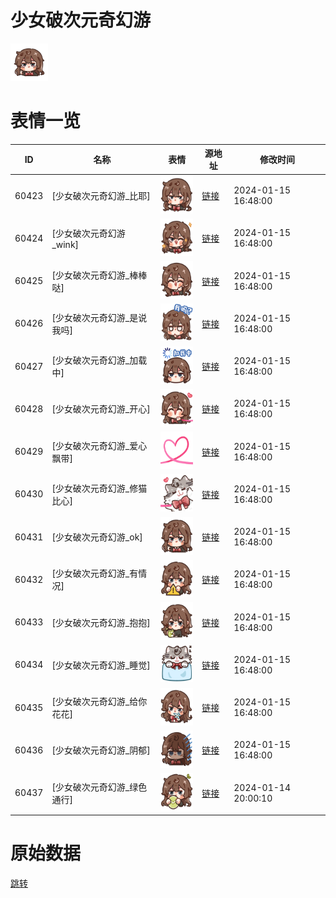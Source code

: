 # 少女破次元奇幻游

<img src="./cover.png" height="60" alt="cover" />

# 表情一览

|ID|名称|表情|源地址|修改时间|
|----|----|----|----|----|
|60423|[少女破次元奇幻游_比耶]|<img src="./pic/060423_%5B少女破次元奇幻游_比耶%5D.png" height="60" alt="比耶"/>|[链接](https://i0.hdslb.com/bfs/garb/4a49650fd61cf54c0fe7fac2bb7e1285d36549ba.png)|2024-01-15 16:48:00|
|60424|[少女破次元奇幻游_wink]|<img src="./pic/060424_%5B少女破次元奇幻游_wink%5D.png" height="60" alt="wink"/>|[链接](https://i0.hdslb.com/bfs/garb/04d54b84016f264e6a6ab74b48a98ba9f589c6ca.png)|2024-01-15 16:48:00|
|60425|[少女破次元奇幻游_棒棒哒]|<img src="./pic/060425_%5B少女破次元奇幻游_棒棒哒%5D.png" height="60" alt="棒棒哒"/>|[链接](https://i0.hdslb.com/bfs/garb/0c395c8d2067894ccdf6ded2a736a59f974230be.png)|2024-01-15 16:48:00|
|60426|[少女破次元奇幻游_是说我吗]|<img src="./pic/060426_%5B少女破次元奇幻游_是说我吗%5D.png" height="60" alt="是说我吗"/>|[链接](https://i0.hdslb.com/bfs/garb/144357de37101240c510d9cf927a02ef0e56c2c6.png)|2024-01-15 16:48:00|
|60427|[少女破次元奇幻游_加载中]|<img src="./pic/060427_%5B少女破次元奇幻游_加载中%5D.png" height="60" alt="加载中"/>|[链接](https://i0.hdslb.com/bfs/garb/a2aa83a6c79828641156aa92e85a1b59eb766521.png)|2024-01-15 16:48:00|
|60428|[少女破次元奇幻游_开心]|<img src="./pic/060428_%5B少女破次元奇幻游_开心%5D.png" height="60" alt="开心"/>|[链接](https://i0.hdslb.com/bfs/garb/e849364c85141ec992c0fbca6bc0bb814566c9c4.png)|2024-01-15 16:48:00|
|60429|[少女破次元奇幻游_爱心飘带]|<img src="./pic/060429_%5B少女破次元奇幻游_爱心飘带%5D.png" height="60" alt="爱心飘带"/>|[链接](https://i0.hdslb.com/bfs/garb/eba98cd23c0fafa262a06e0a6f95b2ee8ee4eadf.png)|2024-01-15 16:48:00|
|60430|[少女破次元奇幻游_修猫比心]|<img src="./pic/060430_%5B少女破次元奇幻游_修猫比心%5D.png" height="60" alt="修猫比心"/>|[链接](https://i0.hdslb.com/bfs/garb/0cb4ff27ca40026c572998879322afaccc8d6136.png)|2024-01-15 16:48:00|
|60431|[少女破次元奇幻游_ok]|<img src="./pic/060431_%5B少女破次元奇幻游_ok%5D.png" height="60" alt="ok"/>|[链接](https://i0.hdslb.com/bfs/garb/008df09f3b63e9ebceac5b945b2ddeed9d94624d.png)|2024-01-15 16:48:00|
|60432|[少女破次元奇幻游_有情况]|<img src="./pic/060432_%5B少女破次元奇幻游_有情况%5D.png" height="60" alt="有情况"/>|[链接](https://i0.hdslb.com/bfs/garb/f1d2839f43984c63d2e713257c965fcdd5898431.png)|2024-01-15 16:48:00|
|60433|[少女破次元奇幻游_抱抱]|<img src="./pic/060433_%5B少女破次元奇幻游_抱抱%5D.png" height="60" alt="抱抱"/>|[链接](https://i0.hdslb.com/bfs/garb/e9e1c4dcecb654da788277138a3191c51b673aa6.png)|2024-01-15 16:48:00|
|60434|[少女破次元奇幻游_睡觉]|<img src="./pic/060434_%5B少女破次元奇幻游_睡觉%5D.png" height="60" alt="睡觉"/>|[链接](https://i0.hdslb.com/bfs/garb/73d3479632649c1f8a3ab59fcba31c1105d88ab8.png)|2024-01-15 16:48:00|
|60435|[少女破次元奇幻游_给你花花]|<img src="./pic/060435_%5B少女破次元奇幻游_给你花花%5D.png" height="60" alt="给你花花"/>|[链接](https://i0.hdslb.com/bfs/garb/46f2db856b2ad3132ae972492ca605c667833d24.png)|2024-01-15 16:48:00|
|60436|[少女破次元奇幻游_阴郁]|<img src="./pic/060436_%5B少女破次元奇幻游_阴郁%5D.png" height="60" alt="阴郁"/>|[链接](https://i0.hdslb.com/bfs/garb/1de0dee496fc721c7ac7515f870746237806fa12.png)|2024-01-15 16:48:00|
|60437|[少女破次元奇幻游_绿色通行]|<img src="./pic/060437_%5B少女破次元奇幻游_绿色通行%5D.png" height="60" alt="绿色通行"/>|[链接](https://i0.hdslb.com/bfs/garb/a27723b776b252639b40f084ac60e7c80c481b25.png)|2024-01-14 20:00:10|

# 原始数据

[跳转](./raw.json)

